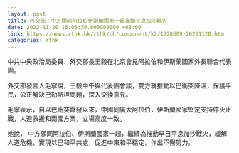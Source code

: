 ```yaml
---
layout: post
title: 外交部：中方願同阿拉伯伊斯蘭國家一起推動平息加沙戰火
date: 2023-11-20 16:05:30.000000000 +08:00
link: https://news.rthk.hk/rthk/ch/component/k2/1728609-20231120.htm
categories: rthk
---
```


中共中央政治局委員、外交部長王毅在北京會見阿拉伯和伊斯蘭國家外長聯合代表團。

外交部發言人毛寧說，王毅中午與代表團會談，雙方就推動以巴衝突降溫，保護平民，公正解決巴勒斯坦問題，深入交換意見。

毛寧表示，自以巴衝突爆發以來，中國同廣大阿拉伯，伊斯蘭國家堅定支持停火止戰，人道救援和兩國方案，立場高度一致。

她說， 中方願同阿拉伯、伊斯蘭國家一起，繼續為推動早日平息加沙戰火，緩解人道危機，實現以巴和平共處，促進中東和平穩定，作出不懈努力。
